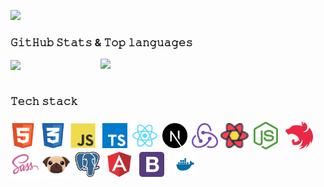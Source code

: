 [![](https://capsule-render.vercel.app/api?type=waving&color=0:2C4159,45:AACCE1,70:ABCEE2,100:2C4159&height=170&section=header&text=𝙷𝚒,%20𝚕𝚘𝚟𝚎𝚕𝚢%20𝚝𝚘%20𝚜𝚎𝚎%20𝚢𝚘𝚞%20👋🏼&fontSize=32&fontColor=1D2025&fontAlignY=30)]()

<h3>𝙶𝚒𝚝𝙷𝚞𝚋 𝚂𝚝𝚊𝚝𝚜 & 𝚃𝚘𝚙 𝚕𝚊𝚗𝚐𝚞𝚊𝚐𝚎𝚜</h3>
<a href="https://github.com/evgenykulinich">
<img align="center" src="https://github-readme-stats.vercel.app/api?username=evgenykulinich&hide_title=true&hide_border=true&show_icons=true&include_all_commits=true&count_private=true&theme=react&text_color=C2CBD3&title_color=ABCEE2&icon_color=ABCEE2" width="400"/>
</a>
<a href="https://github.com/evgenykulinich">
<img align="right" src="https://github-readme-stats.vercel.app/api/top-langs/?username=evgenykulinich&hide_title=true&hide_border=true&theme=react&text_color=C2CBD3&&title_color=ABCEE2&layout=compact&langs_count=8" width="360"/>
</a>
<br><br>

<h3>𝚃𝚎𝚌𝚑 𝚜𝚝𝚊𝚌𝚔</h3>

### <img height="40" src="img/html.svg" align="center" title="HTML">&nbsp;&nbsp;<img height="40" src="img/css.svg" align="center" title="CSS">&nbsp;&nbsp;<img height="40" src="img/js.svg" align="center" title="JavaScript">&nbsp;&nbsp;&nbsp;<img height="40" src="img/typescript.svg" align="center" title="TypeScript">&nbsp;&nbsp;<img height="40" src="img/react.svg" align="center" title="React.js">&nbsp;&nbsp;<img height="40" src="img/next.svg" align="center" title="Next.js">&nbsp;&nbsp;<img height="40" src="img/redux.svg" align="center" title="Redux">&nbsp;<img height="40" src="img/tanstack.svg" align="center" title="TanStack Query">&nbsp;&nbsp;<img height="44" src="img/node.svg" align="center" title="Node.js">&nbsp;&nbsp;&nbsp;<img height="44" src="img/nest.svg" align="center" title="Nest.js">&nbsp;&nbsp;<img height="47" src="img/sass.svg" align="center" title="Sass/SCSS">&nbsp;<img height="44" src="img/pug.svg" align="center" title="Pug/Jade">&nbsp;&nbsp;<img height="40" src="img/postgresql.svg" align="center" title="PostgreSQL">&nbsp;&nbsp;&nbsp;<img height="40" src="img/angular.svg" align="center" title="Angular">&nbsp;&nbsp;&nbsp;<img height="40" src="img/bootstrap.svg" align="center" title="Bootstrap">&nbsp;&nbsp;&nbsp;&nbsp;<img height="36" src="img/docker.svg" align="center" title="Docker">
